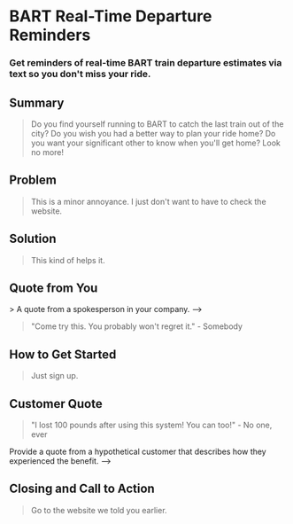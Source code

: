 # BART Real-Time Departure Reminders #

<!-- 
> This material was originally posted [here](http://www.quora.com/What-is-Amazons-approach-to-product-development-and-product-management). It is reproduced here for posterities sake.

There is an approach called "working backwards" that is widely used at Amazon. They work backwards from the customer, rather than starting with an idea for a product and trying to bolt customers onto it. While working backwards can be applied to any specific product decision, using this approach is especially important when developing new products or features.

For new initiatives a product manager typically starts by writing an internal press release announcing the finished product. The target audience for the press release is the new/updated product's customers, which can be retail customers or internal users of a tool or technology. Internal press releases are centered around the customer problem, how current solutions (internal or external) fail, and how the new product will blow away existing solutions.

If the benefits listed don't sound very interesting or exciting to customers, then perhaps they're not (and shouldn't be built). Instead, the product manager should keep iterating on the press release until they've come up with benefits that actually sound like benefits. Iterating on a press release is a lot less expensive than iterating on the product itself (and quicker!).

If the press release is more than a page and a half, it is probably too long. Keep it simple. 3-4 sentences for most paragraphs. Cut out the fat. Don't make it into a spec. You can accompany the press release with a FAQ that answers all of the other business or execution questions so the press release can stay focused on what the customer gets. My rule of thumb is that if the press release is hard to write, then the product is probably going to suck. Keep working at it until the outline for each paragraph flows. 

Oh, and I also like to write press-releases in what I call "Oprah-speak" for mainstream consumer products. Imagine you're sitting on Oprah's couch and have just explained the product to her, and then you listen as she explains it to her audience. That's "Oprah-speak", not "Geek-speak".

Once the project moves into development, the press release can be used as a touchstone; a guiding light. The product team can ask themselves, "Are we building what is in the press release?" If they find they're spending time building things that aren't in the press release (overbuilding), they need to ask themselves why. This keeps product development focused on achieving the customer benefits and not building extraneous stuff that takes longer to build, takes resources to maintain, and doesn't provide real customer benefit (at least not enough to warrant inclusion in the press release).
 -->
 
### Get reminders of real-time BART train departure estimates via text so you don't miss your ride. ###
  <!-- > Name the product in a way the reader (i.e. your target customers) will understand. -->

<!-- ## Sub-Heading ##
  > Describe who the market for the product is and what benefit they get. One sentence only underneath the title. -->

## Summary ##
  <!-- Give a summary of the product and the benefit. Assume the reader will not read anything else so make this paragraph good. -->
  > Do you find yourself running to BART to catch the last train out of the city? Do you wish you had a better way to plan your ride home? Do you want your significant other to know when you'll get home? Look no more!

## Problem ##
  > This is a minor annoyance. I just don't want to have to check the website.
  <!-- > Describe the problem your product solves. -->

## Solution ##
  > This kind of helps it.
  <!-- Describe how your product elegantly solves the problem. -->

## Quote from You ##
  <!-->> A quote from a spokesperson in your company. -->
  > "Come try this. You probably won't regret it." - Somebody

## How to Get Started ##
  > Just sign up.
  <!-- >> Describe how easy it is to get started. -->

## Customer Quote ##
  > "I lost 100 pounds after using this system! You can too!" - No one, ever
  <!--> Provide a quote from a hypothetical customer that describes how they experienced the benefit. -->

## Closing and Call to Action ##
  > Go to the website we told you earlier.
  <!-- >> Wrap it up and give pointers where the reader should go next. -->
